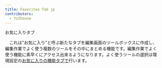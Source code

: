 ```yaml
---
title: Favorites Tab jp
contributors:
  - Yz2house
---
```


<div class="pagetitle">

お気に入りタブ

</div>

　これは"お気に入り"と呼ぶ新たなタブを編集画面のツールボックスに作成し、編集作業でよく使う複数のツールをその中にまとめる機能です。編集作業でよく使う機能に素早くにアクセス出来るようになります。よく使うツールの選択は環境設定の[お気に入りの機能タブで](Preferences/jp#.md)行います。
